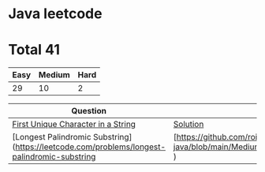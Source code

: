 
# Java leetcode

# Total 41



| Easy   | Medium    | Hard   |
| ------ | --------- | -------|
|29|10|2|


| Question   | Solution  | Difficulty  |
| ---------- | --------- | ----------- |
|  [First Unique Character in a String](https://leetcode.com/problems/first-unique-character-in-a-string) | [Solution](https://github.com/roibar81/leetcode-java/blob/main/Easy/FirstUniqueCharacterInString.java ) |  [Easy](https://github.com/roibar81/leetcode-java/tree/main/Easy) |
|  [Longest Palindromic Substring](https://leetcode.com/problems/longest-palindromic-substring | [https://github.com/roibar81/leetcode-java/blob/main/Medium/LongestPalindromicSubstring.java ) |  [Easy](https://github.com/roibar81/leetcode-java/tree/main/Medium) |


